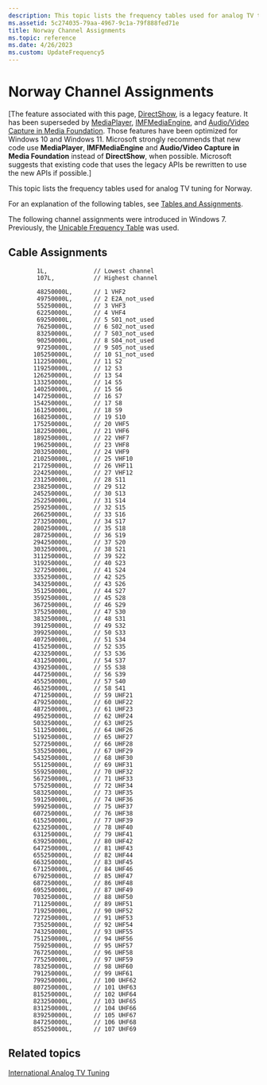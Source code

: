 ```yaml
---
description: This topic lists the frequency tables used for analog TV tuning for Norway.
ms.assetid: 5c274035-79aa-4967-9c1a-79f888fed71e
title: Norway Channel Assignments
ms.topic: reference
ms.date: 4/26/2023
ms.custom: UpdateFrequency5
---
```


# Norway Channel Assignments

\[The feature associated with this page, [DirectShow](/windows/win32/directshow/directshow), is a legacy feature. It has been superseded by [MediaPlayer](/uwp/api/Windows.Media.Playback.MediaPlayer), [IMFMediaEngine](/windows/win32/api/mfmediaengine/nn-mfmediaengine-imfmediaengine), and [Audio/Video Capture in Media Foundation](/windows/win32/medfound/audio-video-capture-in-media-foundation). Those features have been optimized for Windows 10 and Windows 11. Microsoft strongly recommends that new code use **MediaPlayer**, **IMFMediaEngine** and **Audio/Video Capture in Media Foundation** instead of **DirectShow**, when possible. Microsoft suggests that existing code that uses the legacy APIs be rewritten to use the new APIs if possible.\]

This topic lists the frequency tables used for analog TV tuning for Norway.

For an explanation of the following tables, see [Tables and Assignments](tables-and-assignments.md).

The following channel assignments were introduced in Windows 7. Previously, the [Unicable Frequency Table](unicable-frequency-table.md) was used.

## Cable Assignments

``` syntax
        1L,             // Lowest channel
        107L,           // Highest channel

        48250000L,      // 1 VHF2
        49750000L,      // 2 E2A_not_used
        55250000L,      // 3 VHF3
        62250000L,      // 4 VHF4
        69250000L,      // 5 S01_not_used
        76250000L,      // 6 S02_not_used
        83250000L,      // 7 S03_not_used
        90250000L,      // 8 S04_not_used
        97250000L,      // 9 S05_not_used
       105250000L,      // 10 S1_not_used
       112250000L,      // 11 S2
       119250000L,      // 12 S3
       126250000L,      // 13 S4
       133250000L,      // 14 S5
       140250000L,      // 15 S6
       147250000L,      // 16 S7
       154250000L,      // 17 S8
       161250000L,      // 18 S9
       168250000L,      // 19 S10
       175250000L,      // 20 VHF5 
       182250000L,      // 21 VHF6
       189250000L,      // 22 VHF7
       196250000L,      // 23 VHF8
       203250000L,      // 24 VHF9
       210250000L,      // 25 VHF10
       217250000L,      // 26 VHF11
       224250000L,      // 27 VHF12
       231250000L,      // 28 S11
       238250000L,      // 29 S12
       245250000L,      // 30 S13
       252250000L,      // 31 S14
       259250000L,      // 32 S15
       266250000L,      // 33 S16
       273250000L,      // 34 S17
       280250000L,      // 35 S18
       287250000L,      // 36 S19
       294250000L,      // 37 S20
       303250000L,      // 38 S21
       311250000L,      // 39 S22
       319250000L,      // 40 S23
       327250000L,      // 41 S24
       335250000L,      // 42 S25
       343250000L,      // 43 S26
       351250000L,      // 44 S27
       359250000L,      // 45 S28
       367250000L,      // 46 S29
       375250000L,      // 47 S30
       383250000L,      // 48 S31
       391250000L,      // 49 S32
       399250000L,      // 50 S33
       407250000L,      // 51 S34
       415250000L,      // 52 S35
       423250000L,      // 53 S36
       431250000L,      // 54 S37
       439250000L,      // 55 S38
       447250000L,      // 56 S39
       455250000L,      // 57 S40
       463250000L,      // 58 S41
       471250000L,      // 59 UHF21
       479250000L,      // 60 UHF22
       487250000L,      // 61 UHF23
       495250000L,      // 62 UHF24
       503250000L,      // 63 UHF25
       511250000L,      // 64 UHF26
       519250000L,      // 65 UHF27
       527250000L,      // 66 UHF28
       535250000L,      // 67 UHF29
       543250000L,      // 68 UHF30
       551250000L,      // 69 UHF31
       559250000L,      // 70 UHF32
       567250000L,      // 71 UHF33
       575250000L,      // 72 UHF34
       583250000L,      // 73 UHF35
       591250000L,      // 74 UHF36
       599250000L,      // 75 UHF37
       607250000L,      // 76 UHF38
       615250000L,      // 77 UHF39
       623250000L,      // 78 UHF40
       631250000L,      // 79 UHF41
       639250000L,      // 80 UHF42
       647250000L,      // 81 UHF43
       655250000L,      // 82 UHF44
       663250000L,      // 83 UHF45
       671250000L,      // 84 UHF46
       679250000L,      // 85 UHF47
       687250000L,      // 86 UHF48
       695250000L,      // 87 UHF49
       703250000L,      // 88 UHF50
       711250000L,      // 89 UHF51
       719250000L,      // 90 UHF52
       727250000L,      // 91 UHF53
       735250000L,      // 92 UHF54
       743250000L,      // 93 UHF55
       751250000L,      // 94 UHF56
       759250000L,      // 95 UHF57
       767250000L,      // 96 UHF58
       775250000L,      // 97 UHF59
       783250000L,      // 98 UHF60
       791250000L,      // 99 UHF61
       799250000L,      // 100 UHF62
       807250000L,      // 101 UHF63
       815250000L,      // 102 UHF64
       823250000L,      // 103 UHF65
       831250000L,      // 104 UHF66
       839250000L,      // 105 UHF67
       847250000L,      // 106 UHF68
       855250000L,      // 107 UHF69
```

## Related topics

<dl> <dt>

[International Analog TV Tuning](international-analog-tv-tuning.md)
</dt> </dl>

 

 



